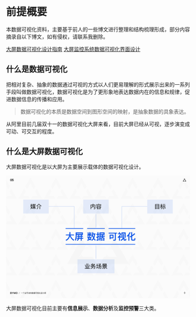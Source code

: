 # 前提概要

本数据可视化资料，主要基于前人的一些博文进行整理和结构梳理形成，部分内容摘录自以下博文，如有侵权，请联系我删除。

[大屏数据可视化设计指南](https://www.ui.cn/detail/428629.html)
[大屏监控系统数据可视化界面设计](https://www.ui.cn/detail/392039.html)


## 什么是数据可视化

把相对复杂、抽象的数据通过可视的方式以人们更易理解的形式展示出来的一系列手段叫做数据可视化，数据可视化是为了更形象地表达数据内在的信息和规律，促进数据信息的传播和应用。

> 数据可视化的本质是数据空间到图形空间的映射，是抽象数据的具象表达。

从阿里目前几届双十一的数据可视化大屏来看，目前大屏已经从可视，逐步演变成可动、可交互的程度。

## 什么是大屏数据可视化

大屏数据可视化是以大屏为主要展示载体的数据可视化设计。

![大屏可视化的主要内容](https://github.com/cjywoo/DataVNote/blob/master/docs/img/2920855.png?raw=true)

大屏数据可视化目前主要有**信息展示**、**数据分析**及**监控预警**三大类。

